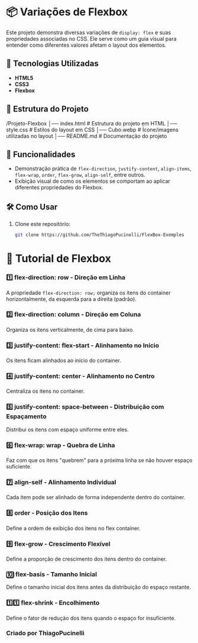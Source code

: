 # 📦 Variações de Flexbox

Este projeto demonstra diversas variações de `display: flex` e suas propriedades associadas no CSS. Ele serve como um guia visual para entender como diferentes valores afetam o layout dos elementos.

## 🚀 Tecnologias Utilizadas

- **HTML5**
- **CSS3**
- **Flexbox**

## 📂 Estrutura do Projeto

/Projeto-Flexbox │── index.html # Estrutura do projeto em HTML │── style.css # Estilos do layout em CSS │── Cubo.webp # Ícone/imagens utilizadas no layout │── README.md # Documentação do projeto



## 🎯 Funcionalidades

- Demonstração prática de `flex-direction`, `justify-content`, `align-items`, `flex-wrap`, `order`, `flex-grow`, `align-self`, entre outros.
- Exibição visual de como os elementos se comportam ao aplicar diferentes propriedades do Flexbox.

## 🛠 Como Usar

1. Clone este repositório:
   ```sh
   git clone https://github.com/TheThiagoPucinelli/FlexBox-Exemples

# 📖 Tutorial de Flexbox

### 1️⃣ flex-direction: row - Direção em Linha  
A propriedade `flex-direction: row;` organiza os itens do container horizontalmente, da esquerda para a direita (padrão).  

### 2️⃣ flex-direction: column - Direção em Coluna  
Organiza os itens verticalmente, de cima para baixo.  

### 3️⃣ justify-content: flex-start - Alinhamento no Início  
Os itens ficam alinhados ao início do container.  

### 4️⃣ justify-content: center - Alinhamento no Centro  
Centraliza os itens no container.  

### 5️⃣ justify-content: space-between - Distribuição com Espaçamento  
Distribui os itens com espaço uniforme entre eles.  

### 6️⃣ flex-wrap: wrap - Quebra de Linha  
Faz com que os itens "quebrem" para a próxima linha se não houver espaço suficiente.  

### 7️⃣ align-self - Alinhamento Individual  
Cada item pode ser alinhado de forma independente dentro do container.  

### 8️⃣ order - Posição dos Itens  
Define a ordem de exibição dos itens no flex container.  

### 9️⃣ flex-grow - Crescimento Flexível  
Define a proporção de crescimento dos itens dentro do container.  

### 🔟 flex-basis - Tamanho Inicial  
Define o tamanho inicial dos itens antes da distribuição do espaço restante.  

### 1️⃣1️⃣ flex-shrink - Encolhimento  
Define o fator de redução dos itens quando o espaço for insuficiente.  


### Criado por ThiagoPucinelli
